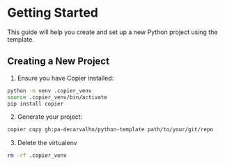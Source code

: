 # Getting Started

This guide will help you create and set up a new Python project using the template.

## Creating a New Project

1. Ensure you have Copier installed:

```bash
python -m venv .copier_venv
source .copier_venv/bin/activate
pip install copier
```

2. Generate your project:

```bash
copier copy gh:pa-decarvalho/python-template path/to/your/git/repo
```

3. Delete the virtualenv

```bash
rm -rf .copier_venv
```
